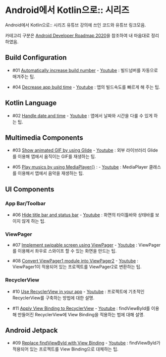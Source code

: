 # Android에서 Kotlin으로:: 시리즈

Android에서 Kotlin으로:: 시리즈 유튜브 강의에 쓰인 코드와 유튜브 링크모음. 

카테고리 구분은 [Android Developer Roadmap 2020](https://github.com/mobile-roadmap/android-developer-roadmap)을 참조하여 내 마음대로 정리하였음.

## Build Configuration
- #01 [Automatically increase build number](AutoBuildNum/) - [Youtube](https://www.youtube.com/watch?v=Tz0I-g-Gd5M&list=PL_XkuR-7VWcuee4kxHgChRvQCmHxcJnfS&index=1) : 빌드넘버를 자동으로 매겨주는 팁.

- #04 [Decrease app build time](QuickBuild/) - [Youtube](https://www.youtube.com/watch?v=EYZho7q47GQ&list=PL_XkuR-7VWcuee4kxHgChRvQCmHxcJnfS&index=4) : 앱의 빌드속도를 빠르게 해 주는 팁. 

## Kotlin Language
- #02 [Handle date and time](DateAndTime/) - [Youtube](https://www.youtube.com/watch?v=ZIoDaYWjzFE&list=PL_XkuR-7VWcuee4kxHgChRvQCmHxcJnfS&index=2) : 앱에서 날짜와 시간을 다룰 수 있게 하는 팁.

## Multimedia Components
- #03 [Show animated GIF by using Glide](ShowAniGIF/) - [Youtube](https://www.youtube.com/watch?v=-S3m2H5X1qY&list=PL_XkuR-7VWcuee4kxHgChRvQCmHxcJnfS&index=3) : 외부 라이브러리 Glide를 이용해 앱에서 움직이는 GIF를 재생하는 팁.

- #05 [Play musics by using MediaPlayer{}](MusicPlay/) : - [Youtube](https://www.youtube.com/watch?v=od2b32_uuAc&list=PL_XkuR-7VWcuee4kxHgChRvQCmHxcJnfS&index=5) : MediaPlayer 클래스를 이용해서 앱에서 음악을 재생하는 팁.

## UI Components
### App Bar/Toolbar
- #06 [Hide title bar and status bar](NoTitleBar/) - [Youtube](https://www.youtube.com/watch?v=Vm8RWNjYyD8&list=PL_XkuR-7VWcuee4kxHgChRvQCmHxcJnfS&index=6) : 화면의 타이틀바와 상태바를 보이지 않게 하는 팁. 

### ViewPager

- #07 [Implement swipable screen using ViewPager](ViewPagerSwipe/) - [Youtube](https://www.youtube.com/watch?v=XoZXRnfudzc&list=PL_XkuR-7VWcuee4kxHgChRvQCmHxcJnfS&index=7) : ViewPager를 이용해서 좌우로 스와이프 할 수 있는 화면을 만드는 팁.

- #08 [Convert ViewPager1 module into ViewPager2](ConvertViewPager2/) - [Youtube](https://www.youtube.com/watch?v=3YE9bGaqVuk&list=PL_XkuR-7VWcuee4kxHgChRvQCmHxcJnfS&index=8) : ViewPager1이 적용되어 있는 프로젝트를 ViewPager2로 변환하는 팁.

### RecyclerView
- #10 [Use RecyclerView in your app](ImplementRecyclerView/) - [Youtube](https://www.youtube.com/watch?v=z43SZfUa3-A&list=PL_XkuR-7VWcuee4kxHgChRvQCmHxcJnfS&index=10) : 프로젝트에 기초적인 RecyclerView를 구축하는 방법에 대한 설명.

- #11 [Apply View Binding to RecyclerView](ViewBindingRecyclerView/) - [Youtube](https://www.youtube.com/watch?v=z43SZfUa3-A&list=PL_XkuR-7VWcuee4kxHgChRvQCmHxcJnfS&index=11) : findViewById를 이용해 만들어진 RecyclerView에 View Binding을 적용하는 법에 대해 설명.


## Android Jetpack
- #09 [Replace findViewById with View Binding](ApplyViewBinding/) - [Youtube](https://www.youtube.com/watch?v=3YE9bGaqVuk&list=PL_XkuR-7VWcuee4kxHgChRvQCmHxcJnfS&index=9) : findViewById가 적용되어 있는 프로젝트를 View Binding으로 대체하는 팁.